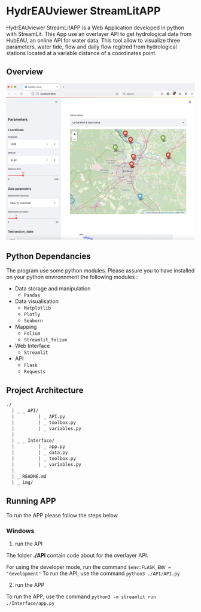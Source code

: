 # HydrEAUviewer StreamLitAPP

HydrEAUviewer StreamLitAPP is a Web Application developed in python with StreamLit.
This App use an overlayer API to get hydrological data from HubEAU, an online API for water data.
This tool allow to visualize three parameters, water tide, flow and daily flow regitred from hydrological stations located at a variable distance of a coordinates point.   

## Overview

![view Web APP](img/Screenshot%202022-02-23%20at%2017.26.27.png)

## Python Dependancies

The program use some python modules. Please assure you to have installed on your python environnment the following modules :
- Data storage and manipulation 
  -  `Pandas`
- Data visualisation
  - `Matplotlib`
  - `Plotly`
  - `Seaborn`
- Mapping
  - `Folium`
  - `Streamlit_folium`
- Web Interface
  - `Streamlit`
- API 
  - `Flask`
  - `Requests` 

## Project Architecture

```
./
  | _ _ API/
  |         | _ API.py
  |         | _ toolbox.py
  |         | _ variables.py 
  |
  | _ _ Interface/
  |         | _ app.py
  |         | _ data.py
  |         | _ toolbox.py
  |         | _ variables.py
  |
  | _ README.md
  | _ img/
```

## Running APP 

To run the APP please follow the steps below

### Windows 

1) run the API

The folder **./API** contain code about for the overlayer API.
  
For using the developer mode, run the command `$env:FLASK_ENV = "development"`
To run the API, use the command `python3 ./API/API.py`

2) run the APP   

To run the APP, use the command `python3 -m streamlit run ./Interface/app.py` 